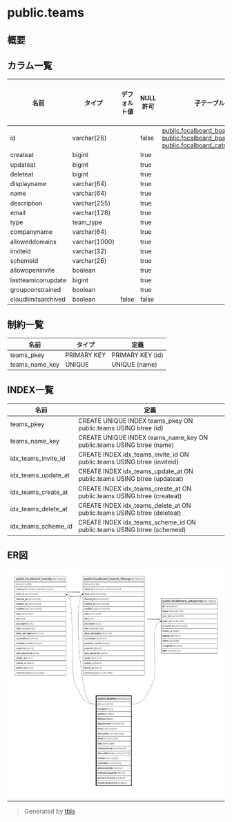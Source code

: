 # public.teams

## 概要

## カラム一覧

| 名前                  | タイプ           | デフォルト値       | NULL許可   | 子テーブル                                                                                                                                                                                           | 親テーブル      | コメント     |
| ------------------- | ------------- | ------------ | -------- | ----------------------------------------------------------------------------------------------------------------------------------------------------------------------------------------------- | ---------- | -------- |
| id                  | varchar(26)   |              | false    | [public.focalboard_boards](public.focalboard_boards.md) [public.focalboard_boards_history](public.focalboard_boards_history.md) [public.focalboard_categories](public.focalboard_categories.md) |            |          |
| createat            | bigint        |              | true     |                                                                                                                                                                                                 |            |          |
| updateat            | bigint        |              | true     |                                                                                                                                                                                                 |            |          |
| deleteat            | bigint        |              | true     |                                                                                                                                                                                                 |            |          |
| displayname         | varchar(64)   |              | true     |                                                                                                                                                                                                 |            |          |
| name                | varchar(64)   |              | true     |                                                                                                                                                                                                 |            |          |
| description         | varchar(255)  |              | true     |                                                                                                                                                                                                 |            |          |
| email               | varchar(128)  |              | true     |                                                                                                                                                                                                 |            |          |
| type                | team_type     |              | true     |                                                                                                                                                                                                 |            |          |
| companyname         | varchar(64)   |              | true     |                                                                                                                                                                                                 |            |          |
| alloweddomains      | varchar(1000) |              | true     |                                                                                                                                                                                                 |            |          |
| inviteid            | varchar(32)   |              | true     |                                                                                                                                                                                                 |            |          |
| schemeid            | varchar(26)   |              | true     |                                                                                                                                                                                                 |            |          |
| allowopeninvite     | boolean       |              | true     |                                                                                                                                                                                                 |            |          |
| lastteamiconupdate  | bigint        |              | true     |                                                                                                                                                                                                 |            |          |
| groupconstrained    | boolean       |              | true     |                                                                                                                                                                                                 |            |          |
| cloudlimitsarchived | boolean       | false        | false    |                                                                                                                                                                                                 |            |          |

## 制約一覧

| 名前             | タイプ         | 定義               |
| -------------- | ----------- | ---------------- |
| teams_pkey     | PRIMARY KEY | PRIMARY KEY (id) |
| teams_name_key | UNIQUE      | UNIQUE (name)    |

## INDEX一覧

| 名前                  | 定義                                                                      |
| ------------------- | ----------------------------------------------------------------------- |
| teams_pkey          | CREATE UNIQUE INDEX teams_pkey ON public.teams USING btree (id)         |
| teams_name_key      | CREATE UNIQUE INDEX teams_name_key ON public.teams USING btree (name)   |
| idx_teams_invite_id | CREATE INDEX idx_teams_invite_id ON public.teams USING btree (inviteid) |
| idx_teams_update_at | CREATE INDEX idx_teams_update_at ON public.teams USING btree (updateat) |
| idx_teams_create_at | CREATE INDEX idx_teams_create_at ON public.teams USING btree (createat) |
| idx_teams_delete_at | CREATE INDEX idx_teams_delete_at ON public.teams USING btree (deleteat) |
| idx_teams_scheme_id | CREATE INDEX idx_teams_scheme_id ON public.teams USING btree (schemeid) |

## ER図

![er](public.teams.svg)

---

> Generated by [tbls](https://github.com/k1LoW/tbls)
